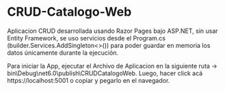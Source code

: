 # CRUD-Catalogo-Web

Aplicacion CRUD desarrollada usando Razor Pages bajo ASP.NET, sin usar Entity Framework, se uso servicios desde el Program.cs (builder.Services.AddSingleton<>()) para poder guardar en memoria los datos únicamente durante la ejecución.

Para iniciar la App, ejecutar el Archivo de Aplicacion en la siguiente ruta -> bin\Debug\net6.0\publish\CRUDCatalogoWeb. Luego, hacer click acá https://localhost:5001 o copiar y pegarlo en el navegador.
